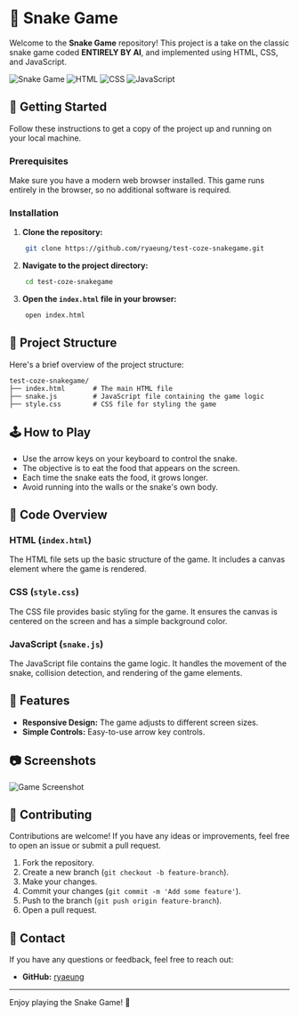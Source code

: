 # 🐍 Snake Game

Welcome to the **Snake Game** repository! This project is a take on the classic snake game coded **ENTIRELY BY AI**, and implemented using HTML, CSS, and JavaScript.

![Snake Game](https://img.shields.io/badge/Snake-Game-green.svg)
![HTML](https://img.shields.io/badge/HTML-5-orange.svg)
![CSS](https://img.shields.io/badge/CSS-3-blue.svg)
![JavaScript](https://img.shields.io/badge/JavaScript-ES6-yellow.svg)

## 🚀 Getting Started

Follow these instructions to get a copy of the project up and running on your local machine.

### Prerequisites

Make sure you have a modern web browser installed. This game runs entirely in the browser, so no additional software is required.

### Installation

1. **Clone the repository:**
```bash
    git clone https://github.com/ryaeung/test-coze-snakegame.git
```
2. **Navigate to the project directory:**
```bash
    cd test-coze-snakegame
```
3. **Open the `index.html` file in your browser:**
```bash
    open index.html
```

## 📂 Project Structure

Here's a brief overview of the project structure:

```plaintext
test-coze-snakegame/
├── index.html       # The main HTML file
├── snake.js         # JavaScript file containing the game logic
├── style.css        # CSS file for styling the game
```

## 🕹️ How to Play

- Use the arrow keys on your keyboard to control the snake.
- The objective is to eat the food that appears on the screen.
- Each time the snake eats the food, it grows longer.
- Avoid running into the walls or the snake's own body.

## 📄 Code Overview

### HTML (`index.html`)

The HTML file sets up the basic structure of the game. It includes a canvas element where the game is rendered.

### CSS (`style.css`)

The CSS file provides basic styling for the game. It ensures the canvas is centered on the screen and has a simple background color.

### JavaScript (`snake.js`)

The JavaScript file contains the game logic. It handles the movement of the snake, collision detection, and rendering of the game elements.

## 🎨 Features

- **Responsive Design:** The game adjusts to different screen sizes.
- **Simple Controls:** Easy-to-use arrow key controls.

## 📷 Screenshots

![Game Screenshot](https://media.discordapp.net/attachments/838060483152052284/1253605123704225854/2024-06-21_2.58.43.png?ex=66767640&is=667524c0&hm=32037d1963ca95274e961eb8fc9c24e4e191dc5cb05a692e96c229ac1d9fee15&=&format=webp&quality=lossless&width=2044&height=1164)

## 🤝 Contributing

Contributions are welcome! If you have any ideas or improvements, feel free to open an issue or submit a pull request.

1. Fork the repository.
2. Create a new branch (`git checkout -b feature-branch`).
3. Make your changes.
4. Commit your changes (`git commit -m 'Add some feature'`).
5. Push to the branch (`git push origin feature-branch`).
6. Open a pull request.

## 📧 Contact

If you have any questions or feedback, feel free to reach out:

- **GitHub:** [ryaeung](https://github.com/ryaeung)

---

Enjoy playing the Snake Game! 🐍
